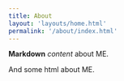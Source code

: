 ```yaml
---
title: About
layout: 'layouts/home.html'
permalink: '/about/index.html'
---
```


**Markdown** _content_ about ME.
<p> And some html about ME.</p>